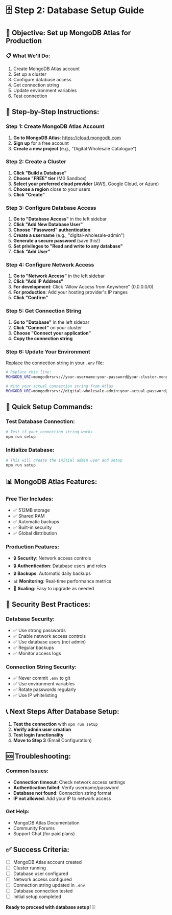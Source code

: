 # 🗄️ Step 2: Database Setup Guide

## 🎯 **Objective: Set up MongoDB Atlas for Production**

### 📋 **What We'll Do:**
1. Create MongoDB Atlas account
2. Set up a cluster
3. Configure database access
4. Get connection string
5. Update environment variables
6. Test connection

## 🚀 **Step-by-Step Instructions:**

### **Step 1: Create MongoDB Atlas Account**

1. **Go to MongoDB Atlas**: https://cloud.mongodb.com
2. **Sign up** for a free account
3. **Create a new project** (e.g., "Digital Wholesale Catalogue")

### **Step 2: Create a Cluster**

1. **Click "Build a Database"**
2. **Choose "FREE" tier** (M0 Sandbox)
3. **Select your preferred cloud provider** (AWS, Google Cloud, or Azure)
4. **Choose a region** close to your users
5. **Click "Create"**

### **Step 3: Configure Database Access**

1. **Go to "Database Access"** in the left sidebar
2. **Click "Add New Database User"**
3. **Choose "Password" authentication**
4. **Create a username** (e.g., "digital-wholesale-admin")
5. **Generate a secure password** (save this!)
6. **Set privileges to "Read and write to any database"**
7. **Click "Add User"**

### **Step 4: Configure Network Access**

1. **Go to "Network Access"** in the left sidebar
2. **Click "Add IP Address"**
3. **For development**: Click "Allow Access from Anywhere" (0.0.0.0/0)
4. **For production**: Add your hosting provider's IP ranges
5. **Click "Confirm"**

### **Step 5: Get Connection String**

1. **Go to "Database"** in the left sidebar
2. **Click "Connect"** on your cluster
3. **Choose "Connect your application"**
4. **Copy the connection string**

### **Step 6: Update Your Environment**

Replace the connection string in your `.env` file:

```bash
# Replace this line:
MONGODB_URI=mongodb+srv://your-username:your-password@your-cluster.mongodb.net/digital-wholesale-catalogue

# With your actual connection string from Atlas
MONGODB_URI=mongodb+srv://digital-wholesale-admin:your-actual-password@cluster0.xxxxx.mongodb.net/digital-wholesale-catalogue
```

## 🔧 **Quick Setup Commands:**

### **Test Database Connection:**
```bash
# Test if your connection string works
npm run setup
```

### **Initialize Database:**
```bash
# This will create the initial admin user and setup
npm run setup
```

## 📊 **MongoDB Atlas Features:**

### **Free Tier Includes:**
- ✅ 512MB storage
- ✅ Shared RAM
- ✅ Automatic backups
- ✅ Built-in security
- ✅ Global distribution

### **Production Features:**
- 🔒 **Security**: Network access controls
- 🔒 **Authentication**: Database users and roles
- 🔒 **Backups**: Automatic daily backups
- 📊 **Monitoring**: Real-time performance metrics
- 🔄 **Scaling**: Easy to upgrade as needed

## 🚨 **Security Best Practices:**

### **Database Security:**
- ✅ Use strong passwords
- ✅ Enable network access controls
- ✅ Use database users (not admin)
- ✅ Regular backups
- ✅ Monitor access logs

### **Connection String Security:**
- ✅ Never commit `.env` to git
- ✅ Use environment variables
- ✅ Rotate passwords regularly
- ✅ Use IP whitelisting

## 📞 **Next Steps After Database Setup:**

1. **Test the connection** with `npm run setup`
2. **Verify admin user creation**
3. **Test login functionality**
4. **Move to Step 3** (Email Configuration)

## 🆘 **Troubleshooting:**

### **Common Issues:**
- **Connection timeout**: Check network access settings
- **Authentication failed**: Verify username/password
- **Database not found**: Connection string format
- **IP not allowed**: Add your IP to network access

### **Get Help:**
- MongoDB Atlas Documentation
- Community Forums
- Support Chat (for paid plans)

## ✅ **Success Criteria:**

- [ ] MongoDB Atlas account created
- [ ] Cluster running
- [ ] Database user configured
- [ ] Network access configured
- [ ] Connection string updated in `.env`
- [ ] Database connection tested
- [ ] Initial setup completed

**Ready to proceed with database setup!** 🗄️ 